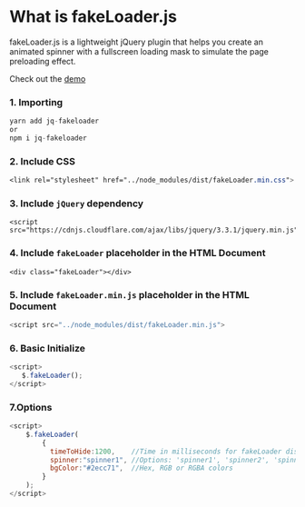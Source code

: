 # What is fakeLoader.js

fakeLoader.js is a lightweight jQuery plugin that helps you create an animated spinner with a fullscreen loading mask to simulate the page preloading effect.

Check out the [demo](http://joaopereirawd.github.io/fakeLoader.js/demo/demo1.html)

### 1. Importing 
```js 
yarn add jq-fakeloader
or
npm i jq-fakeloader
```

### 2. Include CSS
```css
<link rel="stylesheet" href="../node_modules/dist/fakeLoader.min.css">
```

### 3. Include `jQuery` dependency 
```
<script src="https://cdnjs.cloudflare.com/ajax/libs/jquery/3.3.1/jquery.min.js">
```

### 4. Include `fakeLoader` placeholder in the HTML Document 
```
<div class="fakeLoader"></div>
```

### 5. Include `fakeLoader.min.js` placeholder in the HTML Document 
```js
<script src="../node_modules/dist/fakeLoader.min.js">
```

### 6. Basic Initialize
```js
<script>
   $.fakeLoader();
</script>
```

### 7.Options

```js
<script>
    $.fakeLoader(
        {
          timeToHide:1200,    //Time in milliseconds for fakeLoader disappear
          spinner:"spinner1", //Options: 'spinner1', 'spinner2', 'spinner3', 'spinner4', 'spinner5', 'spinner6', 'spinner7' 
          bgColor:"#2ecc71",  //Hex, RGB or RGBA colors
        }
    );
</script>

```
